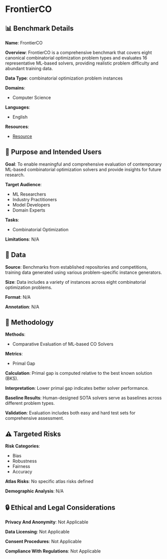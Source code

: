 # FrontierCO

## 📊 Benchmark Details

**Name**: FrontierCO

**Overview**: FrontierCO is a comprehensive benchmark that covers eight canonical combinatorial optimization problem types and evaluates 16 representative ML-based solvers, providing realistic problem difficulty and abundant training data.

**Data Type**: combinatorial optimization problem instances

**Domains**:
- Computer Science

**Languages**:
- English

**Resources**:
- [Resource](https://huggingface.co/datasets/CO-Bench/FrontierCO)

## 🎯 Purpose and Intended Users

**Goal**: To enable meaningful and comprehensive evaluation of contemporary ML-based combinatorial optimization solvers and provide insights for future research.

**Target Audience**:
- ML Researchers
- Industry Practitioners
- Model Developers
- Domain Experts

**Tasks**:
- Combinatorial Optimization

**Limitations**: N/A

## 💾 Data

**Source**: Benchmarks from established repositories and competitions, training data generated using various problem-specific instance generators.

**Size**: Data includes a variety of instances across eight combinatorial optimization problems.

**Format**: N/A

**Annotation**: N/A

## 🔬 Methodology

**Methods**:
- Comparative Evaluation of ML-based CO Solvers

**Metrics**:
- Primal Gap

**Calculation**: Primal gap is computed relative to the best known solution (BKS).

**Interpretation**: Lower primal gap indicates better solver performance.

**Baseline Results**: Human-designed SOTA solvers serve as baselines across different problem types.

**Validation**: Evaluation includes both easy and hard test sets for comprehensive assessment.

## ⚠️ Targeted Risks

**Risk Categories**:
- Bias
- Robustness
- Fairness
- Accuracy

**Atlas Risks**:
No specific atlas risks defined

**Demographic Analysis**: N/A

## 🔒 Ethical and Legal Considerations

**Privacy And Anonymity**: Not Applicable

**Data Licensing**: Not Applicable

**Consent Procedures**: Not Applicable

**Compliance With Regulations**: Not Applicable
